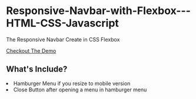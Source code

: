 # Responsive-Navbar-with-Flexbox---HTML-CSS-Javascript
The Responsive Navbar Create in CSS Flexbox

<a href="https://demo-ftwin-nav.netlify.app/">Checkout The Demo</a>

<h2>What's Include? </h2>
<li>Hamburger Menu if you resize to mobile version</li>
 <li>Close Button after opening a menu in hamburger menu</li>
 
 

